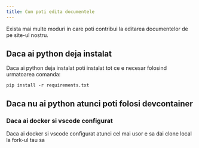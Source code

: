 ```yaml
---
title: Cum poti edita documentele
---
```



Exista mai multe moduri in care poti contribui la editarea documentelor de pe site-ul nostru.

## Daca ai python deja instalat
Daca ai python deja instalat poti instalat tot ce e necesar folosind urmatoarea comanda:

```
pip install -r requirements.txt
```

## Daca nu ai python atunci poti folosi devcontainer

### Daca ai docker si vscode configurat

Daca ai docker si vscode configurat atunci cel mai usor e sa dai clone local la fork-ul tau sa 
